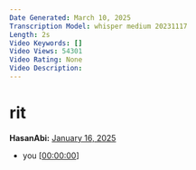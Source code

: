 ```yaml
---
Date Generated: March 10, 2025
Transcription Model: whisper medium 20231117
Length: 2s
Video Keywords: []
Video Views: 54301
Video Rating: None
Video Description: 
---
```


# rit
**HasanAbi:** [January 16, 2025](https://www.youtube.com/watch?v=YQdSNfPdLGE)
*  you [[00:00:00](https://www.youtube.com/watch?v=YQdSNfPdLGE&t=0.0s)]
